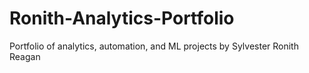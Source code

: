 # Ronith-Analytics-Portfolio
Portfolio of analytics, automation, and ML projects by Sylvester Ronith Reagan
